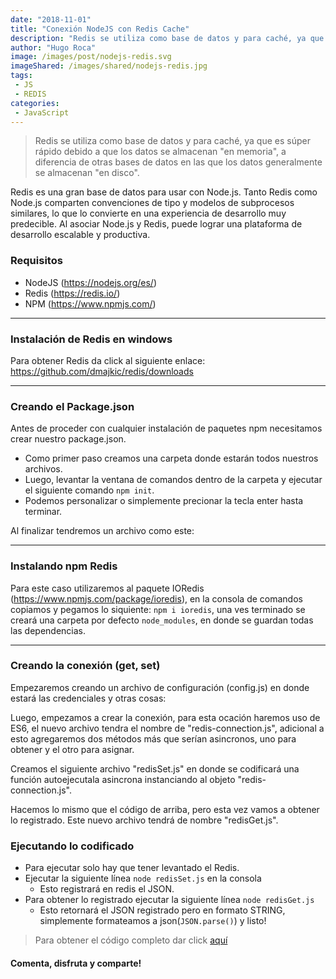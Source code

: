 ```yaml
---
date: "2018-11-01"
title: "Conexión NodeJS con Redis Cache"
description: "Redis se utiliza como base de datos y para caché, ya que es súper rápido debido a que los datos se almacenan 'en memoria', a diferencia de otras bases de datos en las que los datos generalmente se almacenan 'en disco'."
author: "Hugo Roca"
image: /images/post/nodejs-redis.svg
imageShared: /images/shared/nodejs-redis.jpg
tags:
 - JS
 - REDIS
categories:
 - JavaScript
---
```

> Redis se utiliza como base de datos y para caché, ya que es súper rápido debido a que los datos se almacenan "en memoria", a diferencia de otras bases de datos en las que los datos generalmente se almacenan "en disco".

Redis es una gran base de datos para usar con Node.js. Tanto Redis como Node.js comparten convenciones de tipo y modelos de subprocesos similares, lo que lo convierte en una experiencia de desarrollo muy predecible. Al asociar Node.js y Redis, puede lograr una plataforma de desarrollo escalable y productiva.   

### Requisitos
- NodeJS (https://nodejs.org/es/)
- Redis (https://redis.io/)
- NPM (https://www.npmjs.com/)

----
### Instalación de Redis en windows
Para obtener Redis da click al siguiente enlace: https://github.com/dmajkic/redis/downloads

----
### Creando el Package.json
Antes de proceder con cualquier instalación de paquetes npm necesitamos crear nuestro package.json.

- Como primer paso creamos una carpeta donde estarán todos nuestros archivos.
- Luego, levantar la ventana de comandos dentro de la carpeta y ejecutar el siguiente comando `npm init`.
- Podemos personalizar o simplemente precionar la tecla enter hasta terminar.

Al finalizar tendremos un archivo como este:

<script src="https://gist.github.com/HugoRoca/8997425b507e737ddc2b395cd04491a6.js"></script>

----
### Instalando npm Redis
Para este caso utilizaremos al paquete IORedis (https://www.npmjs.com/package/ioredis), en la consola de comandos copiamos y pegamos lo siquiente: `npm i ioredis`, una ves terminado se creará una carpeta por defecto `node_modules`, en donde se guardan todas las dependencias.

----
### Creando la conexión (get, set)
Empezaremos creando un archivo de configuración (config.js) en donde estará las credenciales y otras cosas:
<script src="https://gist.github.com/HugoRoca/598080014996016233d3db17831e996c.js"></script>

Luego, empezamos a crear la conexión, para esta ocación haremos uso de ES6, el nuevo archivo tendra el nombre de "redis-connection.js", adicional a esto agregaremos dos métodos más que serían asincronos, uno para obtener y el otro para asignar.
<script src="https://gist.github.com/HugoRoca/bd8ea1b88ad9d8628d4e3a9a699be60e.js"></script>

Creamos el siguiente archivo "redisSet.js" en donde se codificará una función autoejecutala asincrona instanciando al objeto "redis-connection.js".
<script src="https://gist.github.com/HugoRoca/75570f290bc894011c307a497c07a52b.js"></script>

Hacemos lo mismo que el código de arriba, pero esta vez vamos a obtener lo registrado. Este nuevo archivo tendrá de nombre "redisGet.js".
<script src="https://gist.github.com/HugoRoca/4d0bb973312967393e3a1eeda675d106.js"></script>

### Ejecutando lo codificado
- Para ejecutar solo hay que tener levantado el Redis.
- Ejecutar la siguiente línea `node redisSet.js` en la consola
    - Esto registrará en redis el JSON.
- Para obtener lo registrado ejecutar la siguiente línea `node redisGet.js`
    - Esto retornará el JSON registrado pero en formato STRING, simplemente formateamos a json(`JSON.parse()`) y listo!

> Para obtener el código completo dar click [aquí](https://github.com/PORTAFOLIO-PROYECTOS/NODE_JS_REDIS_CACHE/archive/master.zip)
#### Comenta, disfruta y comparte! 